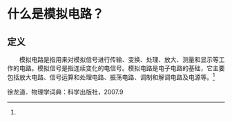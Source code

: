 # 什么是模拟电路？

## 定义

&emsp;&emsp;模拟电路是指用来对模拟信号进行传输、变换、处理、放大、测量和显示等工作的电路。模拟信号是指连续变化的电信号。模拟电路是电子电路的基础，它主要包括放大电路、信号运算和处理电路、振荡电路、调制和解调电路及电源等。[^1]

[^1]:
徐龙道．物理学词典：科学出版社，2007.9

